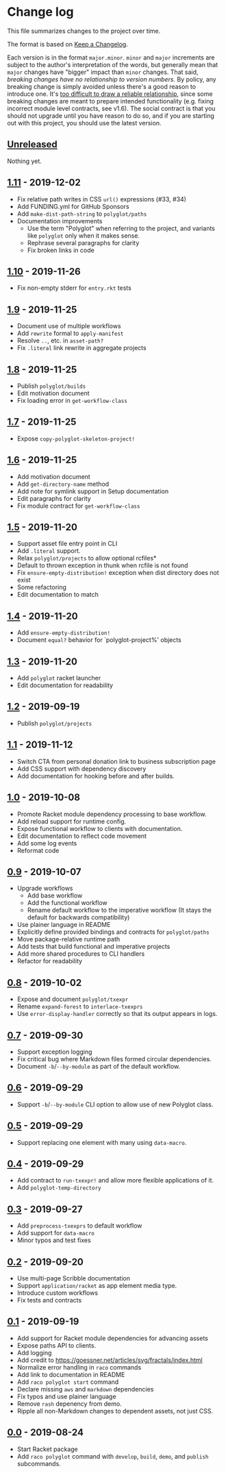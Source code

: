 # Change log

This file summarizes changes to the project over time.

The format is based on [Keep a Changelog](https://keepachangelog.com/en/1.0.0/).

Each version is in the format `major.minor`. `minor` and `major`
increments are subject to the author's interpretation of the words,
but generally mean that `major` changes have "bigger" impact than
`minor` changes. That said, _breaking changes have no relationship to
version numbers._ By policy, any breaking change is simply avoided
unless there's a good reason to introduce one. It's [too difficult to
draw a reliable relationship][jash], since some breaking changes are
meant to prepare intended functionality (e.g. fixing incorrect module
level contracts, see v1.6). The social contract is that you should not
upgrade until you have reason to do so, and if you are starting out
with this project, you should use the latest version.

## [Unreleased]

Nothing yet.

## [1.11] - 2019-12-02
* Fix relative path writes in CSS `url()` expressions (#33, #34)
* Add FUNDING.yml for GitHub Sponsors
* Add `make-dist-path-string` to `polyglot/paths`
* Documentation improvements
    - Use the term "Polyglot" when referring to the project, and variants like `polyglot` only when it makes sense.
    - Rephrase several paragraphs for clarity
    - Fix broken links in code

## [1.10] - 2019-11-26
* Fix non-empty stderr for `entry.rkt` tests

## [1.9] - 2019-11-25
* Document use of multiple workflows
* Add `rewrite` formal to `apply-manifest`
* Resolve `..`, etc. in `asset-path?`
* Fix `.literal` link rewrite in aggregate projects

## [1.8] - 2019-11-25
* Publish `polyglot/builds`
* Edit motivation document
* Fix loading error in `get-workflow-class`

## [1.7] - 2019-11-25
* Expose `copy-polyglot-skeleton-project!`

## [1.6] - 2019-11-25
* Add motivation document
* Add `get-directory-name` method
* Add note for symlink support in Setup documentation
* Edit paragraphs for clarity
* Fix module contract for `get-workflow-class`

## [1.5] - 2019-11-20
* Support asset file entry point in CLI
* Add `.literal` support.
* Relax `polyglot/projects` to allow optional rcfiles*
* Default to thrown exception in thunk when rcfile is not found
* Fix `ensure-empty-distribution!` exception when dist directory does not exist
* Some refactoring
* Edit documentation to match

## [1.4] - 2019-11-20
* Add `ensure-empty-distribution!`
* Document `equal?` behavior for `polyglot-project%' objects

## [1.3] - 2019-11-20
* Add `polyglot` racket launcher
* Edit documentation for readability

## [1.2] - 2019-09-19
* Publish `polyglot/projects`

## [1.1] - 2019-11-12
* Switch CTA from personal donation link to business subscription page
* Add CSS support with dependency discovery
* Add documentation for hooking before and after builds.

## [1.0] - 2019-10-08
* Promote Racket module dependency processing to base workflow.
* Add reload support for runtime config.
* Expose functional workflow to clients with documentation.
* Edit documentation to reflect code movement
* Add some log events
* Reformat code

## [0.9] - 2019-10-07
* Upgrade workflows
  - Add base workflow
  - Add the functional workflow
  - Rename default workflow to the imperative workflow (It stays the default for backwards compatibility)
* Use plainer language in README
* Explicitly define provided bindings and contracts for `polyglot/paths`
* Move package-relative runtime path
* Add tests that build functional and imperative projects
* Add more shared procedures to CLI handlers
* Refactor for readability

## [0.8] - 2019-10-02
* Expose and document `polyglot/txexpr`
* Rename `expand-forest` to `interlace-txexprs`
* Use `error-display-handler` correctly so that its output appears in logs.

## [0.7] - 2019-09-30
* Support exception logging
* Fix critical bug where Markdown files formed circular dependencies.
* Document `-b`/`--by-module` as part of the default workflow.

## [0.6] - 2019-09-29
* Support `-b`/`--by-module` CLI option to allow use of new Polyglot class.

## [0.5] - 2019-09-29
* Support replacing one element with many using `data-macro`.

## [0.4] - 2019-09-29
* Add contract to `run-txexpr!` and allow more flexible applications of it.
* Add `polyglot-temp-directory`

## [0.3] - 2019-09-27
* Add `preprocess-txexprs` to default workflow
* Add support for `data-macro`
* Minor typos and test fixes

## [0.2] - 2019-09-20
* Use multi-page Scribble documentation
* Support `application/racket` as app element media type.
* Introduce custom workflows
* Fix tests and contracts

## [0.1] - 2019-09-19
* Add support for Racket module dependencies for advancing assets
* Expose paths API to clients.
* Add logging
* Add credit to https://goessner.net/articles/svg/fractals/index.html
* Normalize error handling in `raco` commands
* Add link to documentation in README
* Add `raco polyglot start` command
* Declare missing `aws` and `markdown` dependencies
* Fix typos and use plainer language
* Remove `rash` depenency from demo.
* Ripple all non-Markdown changes to dependent assets, not just CSS.

## [0.0] - 2019-08-24
* Start Racket package
* Add `raco polyglot` command with `develop`, `build`, `demo`, and `publish` subcommands.

[Unreleased]: https://github.com/zyrolasting/polyglot/compare/v1.10...HEAD
[1.11]: https://github.com/zyrolasting/polyglot/compare/v1.10...v1.11
[1.10]: https://github.com/zyrolasting/polyglot/compare/v1.9...v1.10
[1.9]: https://github.com/zyrolasting/polyglot/compare/v1.8...v1.9
[1.8]: https://github.com/zyrolasting/polyglot/compare/v1.7...v1.8
[1.7]: https://github.com/zyrolasting/polyglot/compare/v1.6...v1.7
[1.6]: https://github.com/zyrolasting/polyglot/compare/v1.5...v1.6
[1.5]: https://github.com/zyrolasting/polyglot/compare/v1.4...v1.5
[1.4]: https://github.com/zyrolasting/polyglot/compare/v1.3...v1.4
[1.3]: https://github.com/zyrolasting/polyglot/compare/v1.2...v1.3
[1.2]: https://github.com/zyrolasting/polyglot/compare/v1.1...v1.2
[1.1]: https://github.com/zyrolasting/polyglot/compare/v1.0...v1.1
[1.0]: https://github.com/zyrolasting/polyglot/compare/v0.9...v1.0
[0.9]: https://github.com/zyrolasting/polyglot/compare/v0.8...v0.9
[0.8]: https://github.com/zyrolasting/polyglot/compare/v0.7...v0.8
[0.7]: https://github.com/zyrolasting/polyglot/compare/v0.6...v0.7
[0.6]: https://github.com/zyrolasting/polyglot/compare/v0.5...v0.6
[0.5]: https://github.com/zyrolasting/polyglot/compare/v0.4...v0.5
[0.4]: https://github.com/zyrolasting/polyglot/compare/v0.3...v0.4
[0.3]: https://github.com/zyrolasting/polyglot/compare/v0.2...v0.3
[0.2]: https://github.com/zyrolasting/polyglot/compare/v0.1...v0.2
[0.1]: https://github.com/zyrolasting/polyglot/compare/v0.0...v1.1
[0.0]: https://github.com/zyrolasting/polyglot/releases/tag/v0.0

[jash]: https://gist.github.com/jashkenas/cbd2b088e20279ae2c8e
